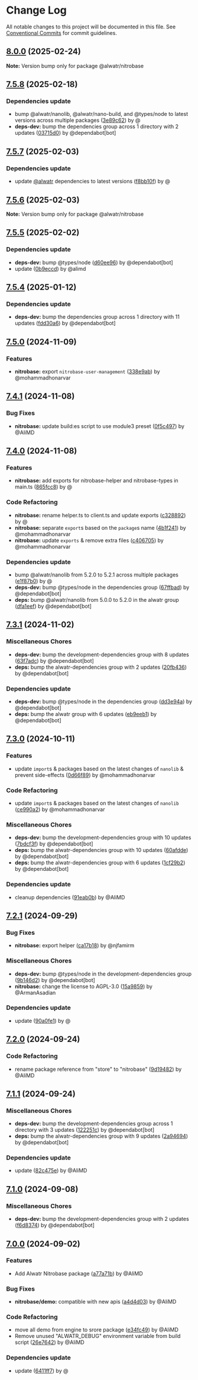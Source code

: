 # Change Log

All notable changes to this project will be documented in this file.
See [Conventional Commits](https://conventionalcommits.org) for commit guidelines.

## [8.0.0](https://github.com/Alwatr/nitrobase/compare/v7.5.9...v8.0.0) (2025-02-24)

**Note:** Version bump only for package @alwatr/nitrobase

## [7.5.8](https://github.com/Alwatr/nitrobase/compare/v7.5.7...v7.5.8) (2025-02-18)

### Dependencies update

* bump @alwatr/nanolib, @alwatr/nano-build, and @types/node to latest versions across multiple packages ([3e89c62](https://github.com/Alwatr/nitrobase/commit/3e89c62ad20f3afe0c38c6ae36d91bcb6199b231)) by @
* **deps-dev:** bump the dependencies group across 1 directory with 2 updates ([03715d0](https://github.com/Alwatr/nitrobase/commit/03715d0b5534b127dfb57ffe0ea713fb168eefe6)) by @dependabot[bot]

## [7.5.7](https://github.com/Alwatr/nitrobase/compare/v7.5.6...v7.5.7) (2025-02-03)

### Dependencies update

* update [@alwatr](https://github.com/alwatr) dependencies to latest versions ([f8bb10f](https://github.com/Alwatr/nitrobase/commit/f8bb10fa3343f25e2a442e80fbddb88c55fac813)) by @

## [7.5.6](https://github.com/Alwatr/nitrobase/compare/v7.5.5...v7.5.6) (2025-02-03)

**Note:** Version bump only for package @alwatr/nitrobase

## [7.5.5](https://github.com/Alwatr/nitrobase/compare/v7.5.4...v7.5.5) (2025-02-02)

### Dependencies update

* **deps-dev:** bump @types/node ([d60ee96](https://github.com/Alwatr/nitrobase/commit/d60ee96716b8df7837b3d7f9fe4b8705c94e5af0)) by @dependabot[bot]
* update ([0b9eccd](https://github.com/Alwatr/nitrobase/commit/0b9eccd3b54dade17e3eeb94bd08612c57356801)) by @alimd

## [7.5.4](https://github.com/Alwatr/nitrobase/compare/v7.5.3...v7.5.4) (2025-01-12)

### Dependencies update

* **deps-dev:** bump the dependencies group across 1 directory with 11 updates ([fdd30a6](https://github.com/Alwatr/nitrobase/commit/fdd30a6639ae7ead4e8dbfaca0295cb2bf0e6649)) by @dependabot[bot]

## [7.5.0](https://github.com/Alwatr/nitrobase/compare/v7.4.1...v7.5.0) (2024-11-09)

### Features

* **nitrobase:** export `nitrobase-user-management` ([338e9ab](https://github.com/Alwatr/nitrobase/commit/338e9ab2699f2e532c194667e10a1aa4e795677f)) by @mohammadhonarvar

## [7.4.1](https://github.com/Alwatr/nitrobase/compare/v7.4.0...v7.4.1) (2024-11-08)

### Bug Fixes

* **nitrobase:** update build:es script to use module3 preset ([0f5c497](https://github.com/Alwatr/nitrobase/commit/0f5c4974ddf66b9d0de3a0d860f6756a05180491)) by @AliMD

## [7.4.0](https://github.com/Alwatr/nitrobase/compare/v7.3.1...v7.4.0) (2024-11-08)

### Features

* **nitrobase:** add exports for nitrobase-helper and nitrobase-types in main.ts ([865fcc8](https://github.com/Alwatr/nitrobase/commit/865fcc89f880448fc2ce89ce576ee912c68ab5b4)) by @

### Code Refactoring

* **nitrobase:** rename helper.ts to client.ts and update exports ([c328892](https://github.com/Alwatr/nitrobase/commit/c3288925ed7f30885cd309390767c7865b8c0cee)) by @
* **nitrobase:** separate `export`s based on the `package`s name ([4b1f241](https://github.com/Alwatr/nitrobase/commit/4b1f24139aceda18b7a593007077652f642bb462)) by @mohammadhonarvar
* **nitrobase:** update `exports` & remove extra files ([c406705](https://github.com/Alwatr/nitrobase/commit/c40670587b16bbf81e5e2449be30578054abbfbe)) by @mohammadhonarvar

### Dependencies update

* bump @alwatr/nanolib from 5.2.0 to 5.2.1 across multiple packages ([e1f87b0](https://github.com/Alwatr/nitrobase/commit/e1f87b07d33e8227440256a70f012aa63410f153)) by @
* **deps-dev:** bump @types/node in the dependencies group ([67ffbad](https://github.com/Alwatr/nitrobase/commit/67ffbad06c95c304d47acbe46fd137fb4cf69f95)) by @dependabot[bot]
* **deps:** bump @alwatr/nanolib from 5.0.0 to 5.2.0 in the alwatr group ([dfa1eef](https://github.com/Alwatr/nitrobase/commit/dfa1eefb191bbaac2ff2fff410bb1d3ec615d959)) by @dependabot[bot]

## [7.3.1](https://github.com/Alwatr/nitrobase/compare/v7.3.0...v7.3.1) (2024-11-02)

### Miscellaneous Chores

* **deps-dev:** bump the development-dependencies group with 8 updates ([63f7adc](https://github.com/Alwatr/nitrobase/commit/63f7adc5ff83d4876f34d4f089a4be9b95b711a6)) by @dependabot[bot]
* **deps:** bump the alwatr-dependencies group with 2 updates ([20fb436](https://github.com/Alwatr/nitrobase/commit/20fb436b9f146d5ec7452a693c7af8faa32bedff)) by @dependabot[bot]

### Dependencies update

* **deps-dev:** bump @types/node in the dependencies group ([dd3e94a](https://github.com/Alwatr/nitrobase/commit/dd3e94a4c007da8fddda4cfeffe5f0763d74952e)) by @dependabot[bot]
* **deps:** bump the alwatr group with 6 updates ([eb9eeb1](https://github.com/Alwatr/nitrobase/commit/eb9eeb1901f7947cde783bf6f06340c984d6f59d)) by @dependabot[bot]

## [7.3.0](https://github.com/Alwatr/nitrobase/compare/v7.2.1...v7.3.0) (2024-10-11)

### Features

* update `import`s & packages based on the latest changes of `nanolib` & prevent side-effects ([0d66f89](https://github.com/Alwatr/nitrobase/commit/0d66f894dc4ff615ab73ebd27c275f98dc384fbe)) by @mohammadhonarvar

### Code Refactoring

* update `import`s & packages based on the latest changes of `nanolib` ([ce990a2](https://github.com/Alwatr/nitrobase/commit/ce990a2fedc5545e971c3bb6e58b55bfba8c0bd9)) by @mohammadhonarvar

### Miscellaneous Chores

* **deps-dev:** bump the development-dependencies group with 10 updates ([7bdcf3f](https://github.com/Alwatr/nitrobase/commit/7bdcf3f47ddb8e1376a1c7ae6e221811182bae58)) by @dependabot[bot]
* **deps:** bump the alwatr-dependencies group with 10 updates ([60afdde](https://github.com/Alwatr/nitrobase/commit/60afdde98562f3023e6624ee0579d6bdee80bc32)) by @dependabot[bot]
* **deps:** bump the alwatr-dependencies group with 6 updates ([1cf29b2](https://github.com/Alwatr/nitrobase/commit/1cf29b20055554945cd669ea9d022ab7c503d9fc)) by @dependabot[bot]

### Dependencies update

* cleanup dependencies ([91eab0b](https://github.com/Alwatr/nitrobase/commit/91eab0b0fc570b2493cccd5ccd891b01405450d7)) by @AliMD

## [7.2.1](https://github.com/Alwatr/nitrobase/compare/v7.2.0...v7.2.1) (2024-09-29)

### Bug Fixes

* **nitrobase:** export helper ([ca17b18](https://github.com/Alwatr/nitrobase/commit/ca17b18c37f5c78ec7d8afcee7affdeb31e9a946)) by @njfamirm

### Miscellaneous Chores

* **deps-dev:** bump @types/node in the development-dependencies group ([9b146d2](https://github.com/Alwatr/nitrobase/commit/9b146d2f6cf7d1d79a2a6f46a5e8f50e7fb2ac75)) by @dependabot[bot]
* **nitrobase:** change the license to AGPL-3.0 ([15a9859](https://github.com/Alwatr/nitrobase/commit/15a98595ebf6c6f7cb8c30715c729b7994c2169f)) by @ArmanAsadian

### Dependencies update

* update ([90a0fe1](https://github.com/Alwatr/nitrobase/commit/90a0fe146eb703c183c116776d7c5748918282da)) by @

## [7.2.0](https://github.com/Alwatr/nitrobase/compare/v7.1.1...v7.2.0) (2024-09-24)

### Code Refactoring

* rename package reference from "store" to "nitrobase" ([9d19482](https://github.com/Alwatr/nitrobase/commit/9d19482cfb15ba1332cf6fa717b71627f2d600f8)) by @AliMD

## [7.1.1](https://github.com/Alwatr/nitrobase/compare/v7.1.0...v7.1.1) (2024-09-24)

### Miscellaneous Chores

* **deps-dev:** bump the development-dependencies group across 1 directory with 3 updates ([122251c](https://github.com/Alwatr/nitrobase/commit/122251c315c422b7e9c2d5aba827f27b321194bb)) by @dependabot[bot]
* **deps:** bump the alwatr-dependencies group with 9 updates ([2a94694](https://github.com/Alwatr/nitrobase/commit/2a94694b2ec12c2915aa77934023328751d13837)) by @dependabot[bot]

### Dependencies update

* update ([82c475e](https://github.com/Alwatr/nitrobase/commit/82c475e29bd7f42ad03660556f40f180b3b6c9c6)) by @AliMD

## [7.1.0](https://github.com/Alwatr/nitrobase/compare/v7.0.0...v7.1.0) (2024-09-08)

### Miscellaneous Chores

* **deps-dev:** bump the development-dependencies group with 2 updates ([f6d8374](https://github.com/Alwatr/nitrobase/commit/f6d837417886ccf3719100570194434455fda365)) by @dependabot[bot]

## [7.0.0](https://github.com/Alwatr/nitrobase/compare/v7.0.0-beta.1...v7.0.0) (2024-09-02)

### Features

* Add Alwatr Nitrobase package ([a77a71b](https://github.com/Alwatr/nitrobase/commit/a77a71b883e861d7e26e058bbbc9b513770eb970)) by @AliMD

### Bug Fixes

* **nitrobase/demo:** compatible with new apis ([a4d4d03](https://github.com/Alwatr/nitrobase/commit/a4d4d031366f798cef1e3bb36237272cbb5d12d3)) by @AliMD

### Code Refactoring

* move all demo from engine to srore package ([e34fc49](https://github.com/Alwatr/nitrobase/commit/e34fc49c71703cd287559ca4fb23f9f13842b2d0)) by @AliMD
* Remove unused "ALWATR_DEBUG" environment variable from build script ([26e7642](https://github.com/Alwatr/nitrobase/commit/26e764280e0a2827904762ed3de21a9966ddfc63)) by @AliMD

### Dependencies update

* update ([6411ff7](https://github.com/Alwatr/nitrobase/commit/6411ff7d49323b8bbf0dbb03fbc3c640b433a8bb)) by @
